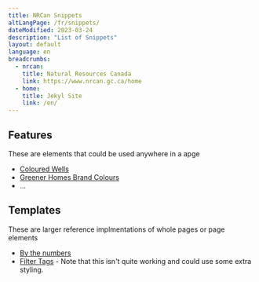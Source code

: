 ```yaml
---
title: NRCan Snippets
altLangPage: /fr/snippets/
dateModified: 2023-03-24
description: "List of Snippets"
layout: default
language: en
breadcrumbs:
  - nrcan:
    title: Natural Resources Canada
    link: https://www.nrcan.gc.ca/home
  - home:
    title: Jekyl Site
    link: /en/
---
```



## Features
These are elements that could be used anywhere in a apge

- [Coloured Wells](./coloured_wells.html)
- [Greener Homes Brand Colours](./greener_homes.html)
- ...

## Templates
These are larger reference implmentations of whole pages or page elements

- [By the numbers](./by-the-numbers.html)
- [Filter Tags](./filtertags.html) - Note that this isn't quite working and could use some extra styling.

